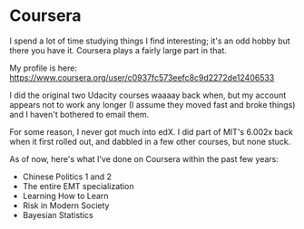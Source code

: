 # Coursera

I spend a lot of time studying things I find interesting; it's an odd hobby but there you have it. Coursera plays a fairly large part in that.

My profile is here: https://www.coursera.org/user/c0937fc573eefc8c9d2272de12406533

I did the original two Udacity courses waaaay back when, but my account appears not to work any longer (I assume they moved fast and broke things) and I haven't bothered to email them.

For some reason, I never got much into edX. I did part of MIT's 6.002x back when it first rolled out, and dabbled in a few other courses, but none stuck.

As of now, here's what I've done on Coursera within the past few years:

- Chinese Politics 1 and 2
- The entire EMT specialization
- Learning How to Learn
- Risk in Modern Society
- Bayesian Statistics

